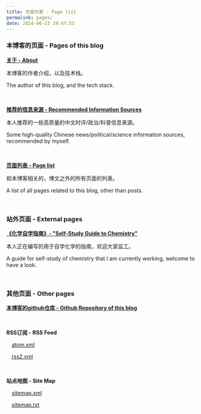 ```yaml
---
title: 页面列表 - Page list
permalink: pages/
date: 2024-06-23 19:47:53
---
```


### 本博客的页面 - Pages of this blog

**[关于 - About](/about/)**

本博客的作者介绍，以及技术栈。

The author of this blog, and the tech stack.

<br>

**[推荐的信息来源 - Recommended Information Sources](/info-sources/)**

本人推荐的一些高质量的中文时评/政治/科普信息来源。

Some high-quality Chinese news/political/science information sources, recommended by myself.

<br>

**[页面列表 - Page list](/pages/)**

<p class="tennisbot" id="当心理发师悖论">和本博客相关的，博文之外的所有页面的列表。</p>

<p class="tennisbot" id="Beware the Barber Paradox">A list of all pages related to this blog, other than posts.</p>

<br>

### 站外页面 - External pages

**[《化学自学指南》- "Self-Study Guide to Chemistry"](https://chemistry.tennisatw.com/)**

本人正在编写的用于自学化学的指南，欢迎大家监工。

A guide for self-study of chemistry that I am currently working, welcome to have a look.

<br>

### 其他页面 - Other pages

**[本博客的github仓库 - Github Repository of this blog](https://github.com/Tennisatw/blog)**

<br>

**RSS订阅 - RSS Feed**

&emsp;[atom.xml](/atom.xml)
 
&emsp;[rss2.xml](/rss2.xml)

<br>

**站点地图 - Site Map**

&emsp;[sitemap.xml](/sitemap.xml)

&emsp;[sitemap.txt](/sitemap.txt)